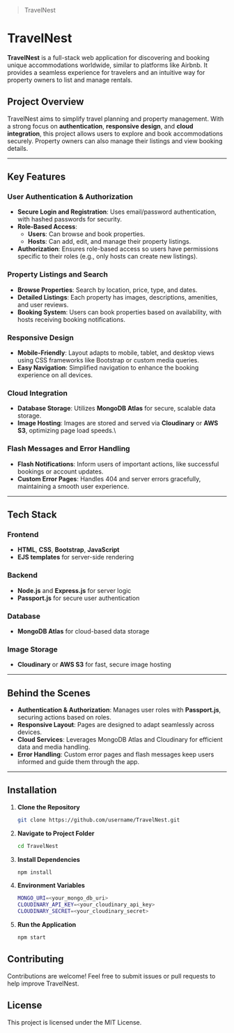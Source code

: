 > TravelNest

# TravelNest

**TravelNest** is a full-stack web application for discovering and booking unique accommodations worldwide, similar to platforms like Airbnb. It provides a seamless experience for travelers and an intuitive way for property owners to list and manage rentals.

## Project Overview

TravelNest aims to simplify travel planning and property management. With a strong focus on **authentication**, **responsive design**, and **cloud integration**, this project allows users to explore and book accommodations securely. Property owners can also manage their listings and view booking details.

---

## Key Features

### User Authentication & Authorization
- **Secure Login and Registration**: Uses email/password authentication, with hashed passwords for security.
- **Role-Based Access**:
  - **Users**: Can browse and book properties.
  - **Hosts**: Can add, edit, and manage their property listings.
- **Authorization**: Ensures role-based access so users have permissions specific to their roles (e.g., only hosts can create new listings).

### Property Listings and Search
- **Browse Properties**: Search by location, price, type, and dates.
- **Detailed Listings**: Each property has images, descriptions, amenities, and user reviews.
- **Booking System**: Users can book properties based on availability, with hosts receiving booking notifications.

### Responsive Design
- **Mobile-Friendly**: Layout adapts to mobile, tablet, and desktop views using CSS frameworks like Bootstrap or custom media queries.
- **Easy Navigation**: Simplified navigation to enhance the booking experience on all devices.

### Cloud Integration
- **Database Storage**: Utilizes **MongoDB Atlas** for secure, scalable data storage.
- **Image Hosting**: Images are stored and served via **Cloudinary** or **AWS S3**, optimizing page load speeds.\\

### Flash Messages and Error Handling
- **Flash Notifications**: Inform users of important actions, like successful bookings or account updates.
- **Custom Error Pages**: Handles 404 and server errors gracefully, maintaining a smooth user experience.

---

## Tech Stack

### Frontend
- **HTML**, **CSS**, **Bootstrap**, **JavaScript**
- **EJS templates** for server-side rendering

### Backend
- **Node.js** and **Express.js** for server logic
- **Passport.js** for secure user authentication

### Database
- **MongoDB Atlas** for cloud-based data storage

### Image Storage
- **Cloudinary** or **AWS S3** for fast, secure image hosting

---

## Behind the Scenes

- **Authentication & Authorization**: Manages user roles with **Passport.js**, securing actions based on roles.
- **Responsive Layout**: Pages are designed to adapt seamlessly across devices.
- **Cloud Services**: Leverages MongoDB Atlas and Cloudinary for efficient data and media handling.
- **Error Handling**: Custom error pages and flash messages keep users informed and guide them through the app.

---

## Installation

1. **Clone the Repository**
   ```bash
   git clone https://github.com/username/TravelNest.git
2. **Navigate to Project Folder**
   ```bash
   cd TravelNest
3. **Install Dependencies**
   ```bash
   npm install
4. **Environment Variables**
   ```bash
   MONGO_URI=<your_mongo_db_uri>
   CLOUDINARY_API_KEY=<your_cloudinary_api_key>
   CLOUDINARY_SECRET=<your_cloudinary_secret>
5. **Run the Application**
   ```bash
   npm start

## Contributing
Contributions are welcome! Feel free to submit issues or pull requests to help improve TravelNest.

## License
This project is licensed under the MIT License.

